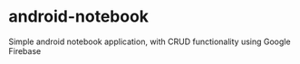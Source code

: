 # android-notebook
Simple android notebook application, with CRUD functionality using Google Firebase
